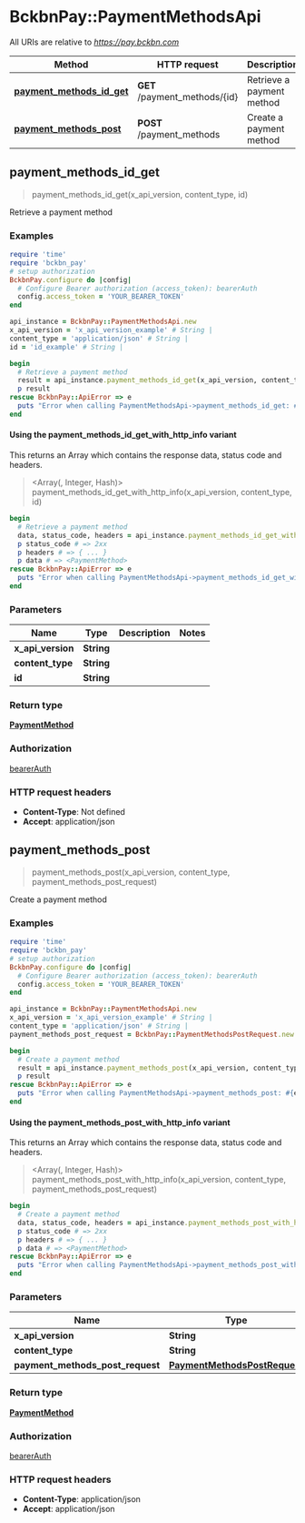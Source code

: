 # BckbnPay::PaymentMethodsApi

All URIs are relative to *https://pay.bckbn.com*

| Method | HTTP request | Description |
| ------ | ------------ | ----------- |
| [**payment_methods_id_get**](PaymentMethodsApi.md#payment_methods_id_get) | **GET** /payment_methods/{id} | Retrieve a payment method |
| [**payment_methods_post**](PaymentMethodsApi.md#payment_methods_post) | **POST** /payment_methods | Create a payment method |


## payment_methods_id_get

> <PaymentMethod> payment_methods_id_get(x_api_version, content_type, id)

Retrieve a payment method

### Examples

```ruby
require 'time'
require 'bckbn_pay'
# setup authorization
BckbnPay.configure do |config|
  # Configure Bearer authorization (access_token): bearerAuth
  config.access_token = 'YOUR_BEARER_TOKEN'
end

api_instance = BckbnPay::PaymentMethodsApi.new
x_api_version = 'x_api_version_example' # String | 
content_type = 'application/json' # String | 
id = 'id_example' # String | 

begin
  # Retrieve a payment method
  result = api_instance.payment_methods_id_get(x_api_version, content_type, id)
  p result
rescue BckbnPay::ApiError => e
  puts "Error when calling PaymentMethodsApi->payment_methods_id_get: #{e}"
end
```

#### Using the payment_methods_id_get_with_http_info variant

This returns an Array which contains the response data, status code and headers.

> <Array(<PaymentMethod>, Integer, Hash)> payment_methods_id_get_with_http_info(x_api_version, content_type, id)

```ruby
begin
  # Retrieve a payment method
  data, status_code, headers = api_instance.payment_methods_id_get_with_http_info(x_api_version, content_type, id)
  p status_code # => 2xx
  p headers # => { ... }
  p data # => <PaymentMethod>
rescue BckbnPay::ApiError => e
  puts "Error when calling PaymentMethodsApi->payment_methods_id_get_with_http_info: #{e}"
end
```

### Parameters

| Name | Type | Description | Notes |
| ---- | ---- | ----------- | ----- |
| **x_api_version** | **String** |  |  |
| **content_type** | **String** |  |  |
| **id** | **String** |  |  |

### Return type

[**PaymentMethod**](PaymentMethod.md)

### Authorization

[bearerAuth](../README.md#bearerAuth)

### HTTP request headers

- **Content-Type**: Not defined
- **Accept**: application/json


## payment_methods_post

> <PaymentMethod> payment_methods_post(x_api_version, content_type, payment_methods_post_request)

Create a payment method

### Examples

```ruby
require 'time'
require 'bckbn_pay'
# setup authorization
BckbnPay.configure do |config|
  # Configure Bearer authorization (access_token): bearerAuth
  config.access_token = 'YOUR_BEARER_TOKEN'
end

api_instance = BckbnPay::PaymentMethodsApi.new
x_api_version = 'x_api_version_example' # String | 
content_type = 'application/json' # String | 
payment_methods_post_request = BckbnPay::PaymentMethodsPostRequest.new # PaymentMethodsPostRequest | 

begin
  # Create a payment method
  result = api_instance.payment_methods_post(x_api_version, content_type, payment_methods_post_request)
  p result
rescue BckbnPay::ApiError => e
  puts "Error when calling PaymentMethodsApi->payment_methods_post: #{e}"
end
```

#### Using the payment_methods_post_with_http_info variant

This returns an Array which contains the response data, status code and headers.

> <Array(<PaymentMethod>, Integer, Hash)> payment_methods_post_with_http_info(x_api_version, content_type, payment_methods_post_request)

```ruby
begin
  # Create a payment method
  data, status_code, headers = api_instance.payment_methods_post_with_http_info(x_api_version, content_type, payment_methods_post_request)
  p status_code # => 2xx
  p headers # => { ... }
  p data # => <PaymentMethod>
rescue BckbnPay::ApiError => e
  puts "Error when calling PaymentMethodsApi->payment_methods_post_with_http_info: #{e}"
end
```

### Parameters

| Name | Type | Description | Notes |
| ---- | ---- | ----------- | ----- |
| **x_api_version** | **String** |  |  |
| **content_type** | **String** |  |  |
| **payment_methods_post_request** | [**PaymentMethodsPostRequest**](PaymentMethodsPostRequest.md) |  |  |

### Return type

[**PaymentMethod**](PaymentMethod.md)

### Authorization

[bearerAuth](../README.md#bearerAuth)

### HTTP request headers

- **Content-Type**: application/json
- **Accept**: application/json

